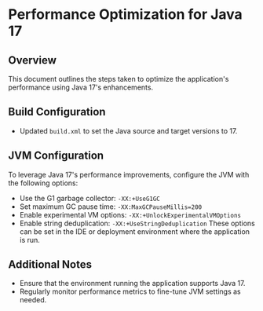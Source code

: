 # Performance Optimization for Java 17 
## Overview 
This document outlines the steps taken to optimize the application's performance using Java 17's enhancements. 
## Build Configuration 
- Updated `build.xml` to set the Java source and target versions to 17. 
## JVM Configuration 
To leverage Java 17's performance improvements, configure the JVM with the following options: 
- Use the G1 garbage collector: `-XX:+UseG1GC` 
- Set maximum GC pause time: `-XX:MaxGCPauseMillis=200` 
- Enable experimental VM options: `-XX:+UnlockExperimentalVMOptions` 
- Enable string deduplication: `-XX:+UseStringDeduplication` 
These options can be set in the IDE or deployment environment where the application is run. 
## Additional Notes 
- Ensure that the environment running the application supports Java 17. 
- Regularly monitor performance metrics to fine-tune JVM settings as needed. 